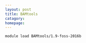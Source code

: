 ```yaml
---
layout: post
title: BAMtools
catagory:  
homepage: 
---
```


```
module load BAMtools/1.9-foss-2016b
```
